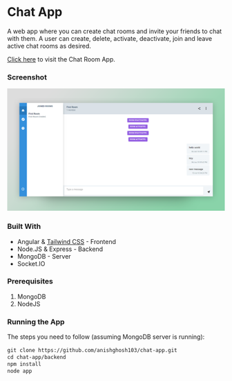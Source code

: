 # Chat App

A web app where you can create chat rooms and invite your friends to chat with them. A user can create, delete, activate, deactivate, join and leave active chat rooms as desired.

[Click here](http://chat-app.anishghosh.me) to visit the Chat Room App.

### Screenshot

![](chat-app-screenshot.PNG)

### Built With
* Angular & [Tailwind CSS](https://tailwindcss.com/) - Frontend
* Node.JS & Express - Backend
* MongoDB - Server
* Socket.IO

### Prerequisites
1. MongoDB
2. NodeJS


### Running the App

The steps you need to follow (assuming MongoDB server is running):

```shell
git clone https://github.com/anishghosh103/chat-app.git
cd chat-app/backend
npm install
node app
```
